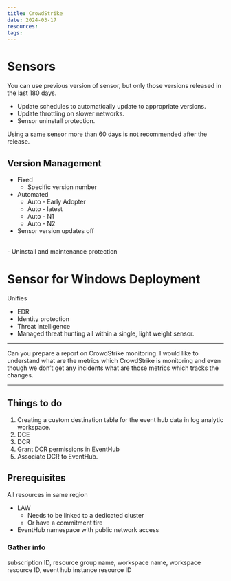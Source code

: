 ```yaml
---
title: CrowdStrike
date: 2024-03-17
resources: 
tags:
---
```


# Sensors

You can use previous version of sensor, but only those versions released in the last 180 days.

- Update schedules to automatically update to appropriate versions.
- Update throttling on slower networks.
- Sensor uninstall protection.

Using a same sensor more than 60 days is not recommended after the release.

## Version Management

- Fixed
	- Specific version number
- Automated
	- Auto - Early Adopter
	- Auto - latest
	- Auto - N1
	- Auto - N2
- Sensor version updates off
<br>
- Uninstall and maintenance protection

# Sensor for Windows Deployment

Unifies

- EDR
- Identity protection
- Threat intelligence
- Managed threat hunting all within a single, light weight sensor.

---
Can you prepare a report on CrowdStrike monitoring. I would like to understand what are the metrics which CrowdStrike is monitoring and even though we don’t get any incidents what are those metrics which tracks the changes.

---
## Things to do

1. Creating a custom destination table for the event hub data in log analytic workspace.
2. DCE
3. DCR
4. Grant DCR permissions in EventHub
5. Associate DCR to EventHub.

## Prerequisites

All resources in same region

- LAW
	- Needs to be linked to a dedicated cluster
	- Or have a commitment tire
- EventHub namespace with public network access

### Gather info

subscription ID,
resource group name,
workspace name,
workspace resource ID,
event hub instance resource ID